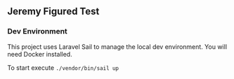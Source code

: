 
## Jeremy Figured Test

### Dev Environment

This project uses Laravel Sail to manage the local dev environment. You will need Docker installed.

To start execute `./vendor/bin/sail up`

